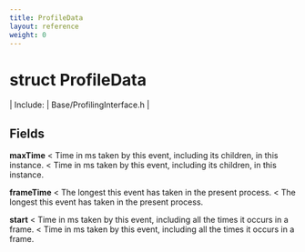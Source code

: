 ```yaml
---
title: ProfileData
layout: reference
weight: 0
---
```

struct ProfileData
===

| Include: | Base/ProfilingInterface.h |





Fields
---

**maxTime** < Time in ms taken by this event, including its children, in this instance. < Time in ms taken by this event, including its children, in this instance.

**frameTime** < The longest this event has taken in the present process. < The longest this event has taken in the present process.

**start** < Time in ms taken by this event, including all the times it occurs in a frame. < Time in ms taken by this event, including all the times it occurs in a frame.
